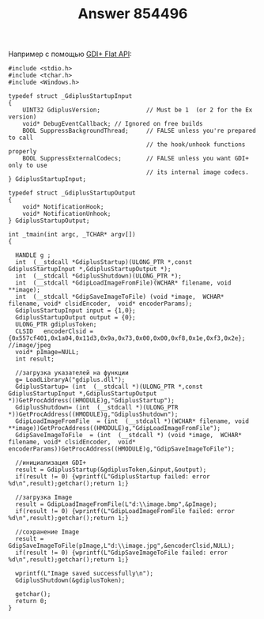 ﻿---
title: "Answer 854496"
se.owner.user_id: 240512
se.owner.display_name: "MSDN.WhiteKnight"
se.owner.link: "https://ru.stackoverflow.com/users/240512/msdn-whiteknight"
se.answer_id: 854496
se.question_id: 854461
se.post_type: answer
se.score: 3
se.is_accepted: True
---
<p>Например с помощью <a href="https://docs.microsoft.com/en-us/windows/desktop/gdiplus/-gdiplus-flatapi-flat" rel="nofollow noreferrer">GDI+ Flat API</a>:</p>

<pre><code>#include &lt;stdio.h&gt;
#include &lt;tchar.h&gt;
#include &lt;Windows.h&gt;

typedef struct _GdiplusStartupInput
{
    UINT32 GdiplusVersion;             // Must be 1  (or 2 for the Ex version)
    void* DebugEventCallback; // Ignored on free builds
    BOOL SuppressBackgroundThread;     // FALSE unless you're prepared to call 
                                       // the hook/unhook functions properly
    BOOL SuppressExternalCodecs;       // FALSE unless you want GDI+ only to use
                                       // its internal image codecs.
} GdiplusStartupInput;

typedef struct _GdiplusStartupOutput
{      
    void* NotificationHook;
    void* NotificationUnhook;
} GdiplusStartupOutput;

int _tmain(int argc, _TCHAR* argv[])
{       

  HANDLE g ;
  int  (__stdcall *GdiplusStartup)(ULONG_PTR *,const GdiplusStartupInput *,GdiplusStartupOutput *);
  int  (__stdcall *GdiplusShutdown)(ULONG_PTR *);  
  int  (__stdcall *GdipLoadImageFromFile)(WCHAR* filename, void **image);
  int  (__stdcall *GdipSaveImageToFile) (void *image,  WCHAR* filename, void* clsidEncoder,  void* encoderParams);
  GdiplusStartupInput input = {1,0};
  GdiplusStartupOutput output = {0};
  ULONG_PTR gdiplusToken;
  CLSID   encoderClsid ={0x557cf401,0x1a04,0x11d3,0x9a,0x73,0x00,0x00,0xf8,0x1e,0xf3,0x2e}; //image/jpeg
  void* pImage=NULL;
  int result;   

  //загрузка указателей на функции
  g= LoadLibraryA("gdiplus.dll");
  GdiplusStartup= (int  (__stdcall *)(ULONG_PTR *,const GdiplusStartupInput *,GdiplusStartupOutput *))GetProcAddress((HMODULE)g,"GdiplusStartup");
  GdiplusShutdown= (int  (__stdcall *)(ULONG_PTR *))GetProcAddress((HMODULE)g,"GdiplusShutdown");
  GdipLoadImageFromFile  = (int  (__stdcall *)(WCHAR* filename, void **image))GetProcAddress((HMODULE)g,"GdipLoadImageFromFile");
  GdipSaveImageToFile  = (int  (__stdcall *) (void *image,  WCHAR* filename, void* clsidEncoder,  void* encoderParams))GetProcAddress((HMODULE)g,"GdipSaveImageToFile");

  //инициализация GDI+
  result = GdiplusStartup(&amp;gdiplusToken,&amp;input,&amp;output);
  if(result != 0) {wprintf(L"GdiplusStartup failed: error %d\n",result);getchar();return 1;}

  //загрузка Image
  result = GdipLoadImageFromFile(L"d:\\image.bmp",&amp;pImage);
  if(result != 0) {wprintf(L"GdipLoadImageFromFile failed: error %d\n",result);getchar();return 1;}

  //сохранение Image
  result = GdipSaveImageToFile(pImage,L"d:\\image.jpg",&amp;encoderClsid,NULL);  
  if(result != 0) {wprintf(L"GdipSaveImageToFile failed: error %d\n",result);getchar();return 1;}

  wprintf(L"Image saved successfully\n");
  GdiplusShutdown(&amp;gdiplusToken);  

  getchar();
  return 0;
}
</code></pre>
